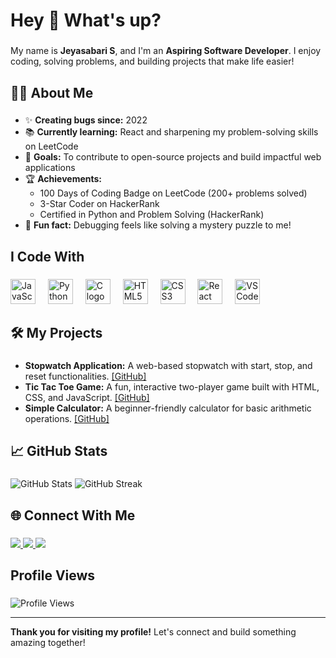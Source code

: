 <h1 align="left">Hey 👋 What's up?</h1>

###

<p align="left">My name is <b>Jeyasabari S</b>, and I'm an <b>Aspiring Software Developer</b>. I enjoy coding, solving problems, and building projects that make life easier!</p>

###

<h2 align="left">👩‍💻 About Me</h2>

###

<ul align="left">
  <li>✨ <b>Creating bugs since:</b> 2022</li>
  <li>📚 <b>Currently learning:</b> React and sharpening my problem-solving skills on LeetCode</li>
  <li>🎯 <b>Goals:</b> To contribute to open-source projects and build impactful web applications</li>
  <li>🏆 <b>Achievements:</b> 
    <ul>
      <li>100 Days of Coding Badge on LeetCode (200+ problems solved)</li>
      <li>3-Star Coder on HackerRank</li>
      <li>Certified in Python and Problem Solving (HackerRank)</li>
    </ul>
  </li>
  <li>🎲 <b>Fun fact:</b> Debugging feels like solving a mystery puzzle to me!</li>
</ul>

###

<h2 align="left">I Code With</h2>

###

<div align="left">
  <img src="https://cdn.jsdelivr.net/gh/devicons/devicon/icons/javascript/javascript-original.svg" height="40" alt="JavaScript logo" />
  <img width="12" />
  <img src="https://cdn.jsdelivr.net/gh/devicons/devicon/icons/python/python-original.svg" height="40" alt="Python logo" />
  <img width="12" />
  <img src="https://cdn.jsdelivr.net/gh/devicons/devicon/icons/c/c-original.svg" height="40" alt="C logo" />
  <img width="12" />
  <img src="https://cdn.jsdelivr.net/gh/devicons/devicon/icons/html5/html5-original.svg" height="40" alt="HTML5 logo" />
  <img width="12" />
  <img src="https://cdn.jsdelivr.net/gh/devicons/devicon/icons/css3/css3-original.svg" height="40" alt="CSS3 logo" />
  <img width="12" />
  <img src="https://cdn.jsdelivr.net/gh/devicons/devicon/icons/react/react-original.svg" height="40" alt="React logo" />
  <img width="12" />
  <img src="https://cdn.jsdelivr.net/gh/devicons/devicon/icons/vscode/vscode-original.svg" height="40" alt="VS Code logo" />
</div>

###

<h2 align="left">🛠️ My Projects</h2>

###

<ul align="left">
  <li><b>Stopwatch Application:</b> A web-based stopwatch with start, stop, and reset functionalities. <a href="[https://github.com/Jeyasabari05/stopwatch](https://github.com/Jeyasabari05/Stopwatch-by-css)">[GitHub]</a></li>
  <li><b>Tic Tac Toe Game:</b> A fun, interactive two-player game built with HTML, CSS, and JavaScript. <a href="[https://github.com/Jeyasabari05/tic-tac-toe](https://github.com/Jeyasabari05/Tic-tac-toe-game)">[GitHub]</a></li>
  <li><b>Simple Calculator:</b> A beginner-friendly calculator for basic arithmetic operations. <a href="[https://github.com/Jeyasabari05/simple-calculator](https://github.com/Jeyasabari05/Simple-Calculator-app)">[GitHub]</a></li>
</ul>

###

<h2 align="left">📈 GitHub Stats</h2>

###

<div align="left">
  <img src="https://github-readme-stats.vercel.app/api?username=Jeyasabari05&show_icons=true&theme=radical" alt="GitHub Stats" />
  <img src="https://github-readme-streak-stats.herokuapp.com/?user=Jeyasabari05&theme=radical" alt="GitHub Streak" />
</div>

###

<h2 align="left">🌐 Connect With Me</h2>

###

<p align="left">
  <a href="https://www.linkedin.com/in/jeyasabari05/" target="_blank">
    <img src="https://img.shields.io/badge/LinkedIn-0077B5?logo=linkedin&logoColor=white&style=for-the-badge" />
  </a>
  <a href="https://leetcode.com/u/Jai_17177/" target="_blank">
    <img src="https://img.shields.io/badge/LeetCode-FFA116?logo=leetcode&logoColor=black&style=for-the-badge" />
  </a>
  <a href="https://github.com/Jeyasabari05" target="_blank">
    <img src="https://img.shields.io/badge/GitHub-181717?logo=github&logoColor=white&style=for-the-badge" />
  </a>
</p>

###

<h2 align="left">Profile Views</h2>

###

<p align="left">
  <img src="https://komarev.com/ghpvc/?username=Jeyasabari05&style=flat-square" alt="Profile Views" />
</p>

---

<p align="left"><b>Thank you for visiting my profile!</b> Let's connect and build something amazing together!</p>
